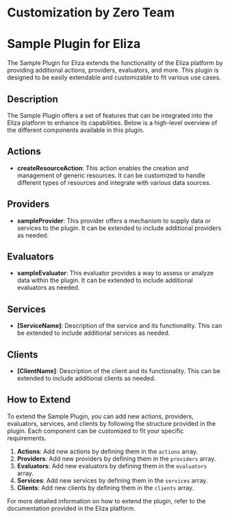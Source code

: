 # Customization by Zero Team

# Sample Plugin for Eliza

The Sample Plugin for Eliza extends the functionality of the Eliza platform by providing additional actions, providers, evaluators, and more. This plugin is designed to be easily extendable and customizable to fit various use cases.

## Description
The Sample Plugin offers a set of features that can be integrated into the Eliza platform to enhance its capabilities. Below is a high-level overview of the different components available in this plugin.

## Actions
- **createResourceAction**: This action enables the creation and management of generic resources. It can be customized to handle different types of resources and integrate with various data sources.

## Providers
- **sampleProvider**: This provider offers a mechanism to supply data or services to the plugin. It can be extended to include additional providers as needed.

## Evaluators
- **sampleEvaluator**: This evaluator provides a way to assess or analyze data within the plugin. It can be extended to include additional evaluators as needed.

## Services
- **[ServiceName]**: Description of the service and its functionality. This can be extended to include additional services as needed.

## Clients
- **[ClientName]**: Description of the client and its functionality. This can be extended to include additional clients as needed.

## How to Extend
To extend the Sample Plugin, you can add new actions, providers, evaluators, services, and clients by following the structure provided in the plugin. Each component can be customized to fit your specific requirements.

1. **Actions**: Add new actions by defining them in the `actions` array.
2. **Providers**: Add new providers by defining them in the `providers` array.
3. **Evaluators**: Add new evaluators by defining them in the `evaluators` array.
4. **Services**: Add new services by defining them in the `services` array.
5. **Clients**: Add new clients by defining them in the `clients` array.

For more detailed information on how to extend the plugin, refer to the documentation provided in the Eliza platform.
